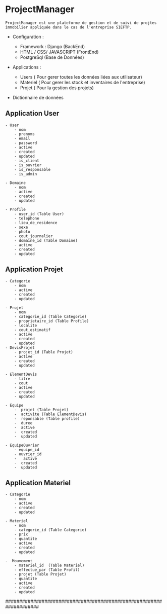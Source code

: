 # ProjectManager

```
ProjectManager est une plateforme de gestion et de suivi de projtes 
immobilier appliquée dans le cas de l'entreprise SIEFTP.
```

- Configuration :

    - Framework : Django (BackEnd)
    - HTML / CSS/ JAVASCRIPT (FrontEnd)
    - PostgreSql (Base de Données)

- Applications :
    - Users ( Pour gerer toutes les données liées aux utilisateur)
    - Materiel ( Pour gerer les stock et inventaires de l'entreprise)
    - Projet ( Pour la gestion des projets)

- Dictionnaire de données

## Application User

    - User
        - nom
        - prenoms
        - email
        - password
        - active
        - created
        - updated
        - is_client
        - is_ouvrier
        - is_responsable
        - is_admin

    - Domaine
        - nom
        - active
        - created
        - updated

    - Profile
        - user_id (Table User)
        - telephone
        - lieu_de_residence
        - sexe
        - photo
        - cout_journalier
        - domaine_id (Table Domaine)
        - active
        - created
        - updated

## Application Projet

    - Categorie
        - nom
        - active
        - created
        - updated

    - Projet
        - nom
        - categorie_id (Table Categorie)
        - proprietaire_id (Table Profile)
        - localite
        - cout_estimatif
        - active
        - created
        - updated
    - DevisProjet
        - projet_id (Table Projet)
        - active
        - created
        - updated

    - ElementDevis
        - titre
        - cout
        - active
        - created
        - updated

    - Equipe
        -  projet (Table Projet)
        -  activite (Table ElementDevis)
        -  reponsable (Table profile)
        -  duree
        -  active
        -  created
        -  updated

    - EquipeOuvrier
        - equipe_id
        - ouvrier_id
        -   active
        -  created
        -  updated

## Application Materiel

    - Categorie
        - nom
        - active
        - created
        - updated

    - Materiel
        - nom
        - categorie_id (Table Categorie)
        - prix
        - quantite
        - active
        - created
        - updated

    -  Mouvement
        - materiel_id  (Table Materiel)
        - effectue_par (Table Profil)
        - projet (Table Projet)
        - quantite
        - active
        - created
        - updated


####################################################################
